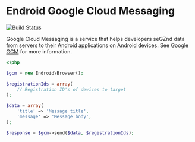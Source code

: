 Endroid Google Cloud Messaging
==============================

[![Build Status](https://secure.travis-ci.org/endroid/Gcm.png)](http://travis-ci.org/endroid/Gcm)

Google Cloud Messaging is a service that helps developers seGZnd data from servers to their Android applications on
Android devices. See [Google GCM](http://developer.android.com/guide/google/gcm/index.html) for more information.

```php
<?php

$gcm = new Endroid\Browser();

$registrationIds = array(
    // Registration ID's of devices to target
);

$data = array(
    'title' => 'Message title',
    'message' => 'Message body',
);

$response = $gcm->send($data, $registrationIds);
```